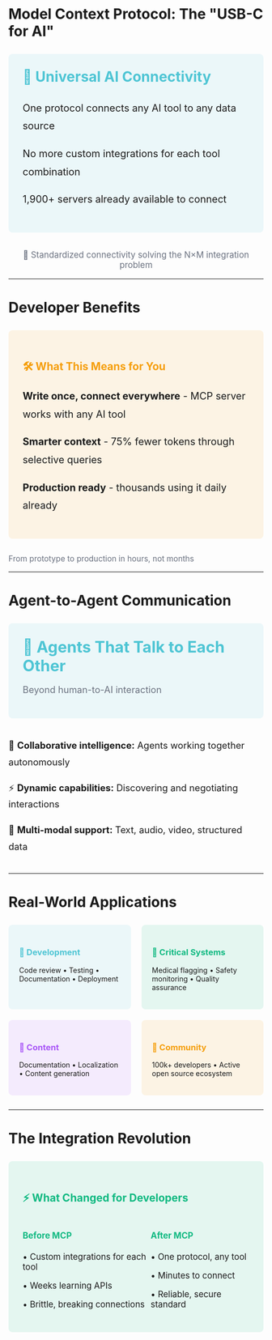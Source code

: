 # Model Context Protocol: The "USB-C for AI"

<div style="background: rgba(78, 197, 212, 0.1); padding: 2em; border-radius: 8px; margin: 2em 0">
  <h3 style="color: #4EC5D4; font-size: 2em; margin: 0 0 1em 0">🔌 Universal AI Connectivity</h3>
  <div style="font-size: 1.4em; line-height: 1.8">
    <p>One protocol connects any AI tool to any data source</p>
    <p>No more custom integrations for each tool combination</p>
    <p>1,900+ servers already available to connect</p>
  </div>
</div>

<p style="color: #6B7280; font-size: 1.2em; text-align: center; margin-top: 2em">
  🔌 Standardized connectivity solving the N×M integration problem
</p>

---

# Developer Benefits

<div style="background: rgba(245, 158, 11, 0.1); padding: 2em; border-radius: 8px; margin: 2em 0">
  <h2 style="color: #F59E0B; margin-bottom: 1em">🛠️ What This Means for You</h2>
  <div style="font-size: 1.4em; line-height: 1.8">
    <p><strong>Write once, connect everywhere</strong> - MCP server works with any AI tool</p>
    <p><strong>Smarter context</strong> - 75% fewer tokens through selective queries</p>
    <p><strong>Production ready</strong> - thousands using it daily already</p>
  </div>
</div>

<p style="color: #6B7280; font-size: 1.1em; margin-top: 2em">
  From prototype to production in hours, not months
</p>

---

# Agent-to-Agent Communication

<div style="background: rgba(78, 197, 212, 0.1); padding: 2em; border-radius: 8px; margin: 2em 0">
  <h2 style="color: #4EC5D4; font-size: 2.2em; margin: 0">🤖 Agents That Talk to Each Other</h2>
  <p style="font-size: 1.3em; color: #6B7280; margin-top: 1em">Beyond human-to-AI interaction</p>
</div>

<div style="font-size: 1.3em; line-height: 1.8; margin: 2em 0">
  <p>🤝 <strong>Collaborative intelligence:</strong> Agents working together autonomously</p>
  <p>⚡ <strong>Dynamic capabilities:</strong> Discovering and negotiating interactions</p>
  <p>🔄 <strong>Multi-modal support:</strong> Text, audio, video, structured data</p>
</div>

---

# Real-World Applications

<div style="display: grid; grid-template-columns: 1fr 1fr; gap: 1.5em; margin: 2em 0">
  <div style="background: rgba(78, 197, 212, 0.1); padding: 1.5em; border-radius: 8px">
    <h3 style="color: #4EC5D4">🔧 Development</h3>
    <p>Code review • Testing • Documentation • Deployment</p>
  </div>
  
  <div style="background: rgba(16, 185, 129, 0.1); padding: 1.5em; border-radius: 8px">
    <h3 style="color: #10B981">🏥 Critical Systems</h3>
    <p>Medical flagging • Safety monitoring • Quality assurance</p>
  </div>
  
  <div style="background: rgba(168, 85, 247, 0.1); padding: 1.5em; border-radius: 8px">
    <h3 style="color: #A855F7">📝 Content</h3>
    <p>Documentation • Localization • Content generation</p>
  </div>
  
  <div style="background: rgba(245, 158, 11, 0.1); padding: 1.5em; border-radius: 8px">
    <h3 style="color: #F59E0B">🚀 Community</h3>
    <p>100k+ developers • Active open source ecosystem</p>
  </div>
</div>

---

# The Integration Revolution

<div style="background: rgba(16, 185, 129, 0.1); padding: 2em; border-radius: 8px; margin: 2em 0">
  <h2 style="color: #10B981; margin-bottom: 1em">⚡ What Changed for Developers</h2>
  <div style="display: flex; justify-content: space-between; font-size: 1.2em">
    <div>
      <h4 style="color: #10B981">Before MCP</h4>
      <p>• Custom integrations for each tool</p>
      <p>• Weeks learning APIs</p>
      <p>• Brittle, breaking connections</p>
    </div>
    <div>
      <h4 style="color: #10B981">After MCP</h4>
      <p>• One protocol, any tool</p>
      <p>• Minutes to connect</p>
      <p>• Reliable, secure standard</p>
    </div>
  </div>
</div>